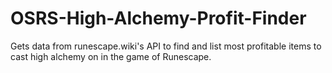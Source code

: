 # OSRS-High-Alchemy-Profit-Finder
Gets data from runescape.wiki's API to find and list most profitable items to cast high alchemy on in the game of Runescape.
